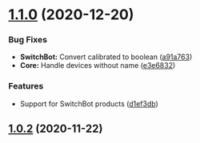 # [1.1.0](https://github.com/sebbo2002/ble2mqtt/compare/v1.0.2...v1.1.0) (2020-12-20)


### Bug Fixes

* **SwitchBot:** Convert calibrated to boolean ([a91a763](https://github.com/sebbo2002/ble2mqtt/commit/a91a763cf7141417d2b7351714e6884cd3add461))
* **Core:** Handle devices without name ([e3e6832](https://github.com/sebbo2002/ble2mqtt/commit/e3e6832dcfb9ad3a3c491d9e5d261eb9c43702bb))


### Features

* Support for SwitchBot products ([d1ef3db](https://github.com/sebbo2002/ble2mqtt/commit/d1ef3dbe8839551d4965369dc985431de376d8a5))

## [1.0.2](https://github.com/sebbo2002/ble2mqtt/compare/v1.0.1...v1.0.2) (2020-11-22)
